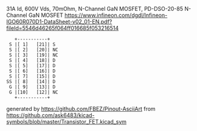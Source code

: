 31A Id, 600V Vds, 70mOhm, N-Channel GaN MOSFET, PD-DSO-20-85
N-Channel GaN MOSFET
https://www.infineon.com/dgdl/Infineon-IGO60R070D1-DataSheet-v02_01-EN.pdf?fileId=5546d46265f064ff016685f053216514


	   +-----------+
	 S |[ 1]   [21]| S
	 S |[ 2]   [20]| NC
	 S |[ 3]   [19]| NC
	 S |[ 4]   [18]| D
	 S |[ 5]   [17]| D
	 S |[ 6]   [16]| D
	 S |[ 7]   [15]| D
	SS |[ 8]   [14]| D
	 G |[ 9]   [13]| D
	 G |[10]   [12]| NC
	   +-----------+


generated by https://github.com/FBEZ/Pinout-AsciiArt from https://github.com/ask6483/kicad-symbols/blob/master/Transistor_FET.kicad_sym